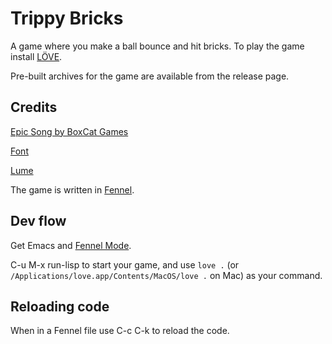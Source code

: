 # Trippy Bricks

A game where you make a ball bounce and hit bricks. To play the game
install [LÖVE](https://love2d.org/).

Pre-built archives for the game are available from the release page.

## Credits

[Epic Song by BoxCat Games](http://freemusicarchive.org/music/BoxCat_Games/Nameless_the_Hackers_RPG_Soundtrack/BoxCat_Games_-_Nameless-_the_Hackers_RPG_Soundtrack_-_10_Epic_Song)

[Font](https://www.1001fonts.com/berlin-font.html)

[Lume](https://github.com/rxi/lume)

The game is written in [Fennel](https://fennel-lang.org/).

## Dev flow

Get Emacs and [Fennel Mode](https://gitlab.com/technomancy/fennel-mode).

C-u M-x run-lisp to start your game, and use `love .` (or
`/Applications/love.app/Contents/MacOS/love .` on Mac) as your
command. 

## Reloading code

When in a Fennel file use C-c C-k to reload the code.


